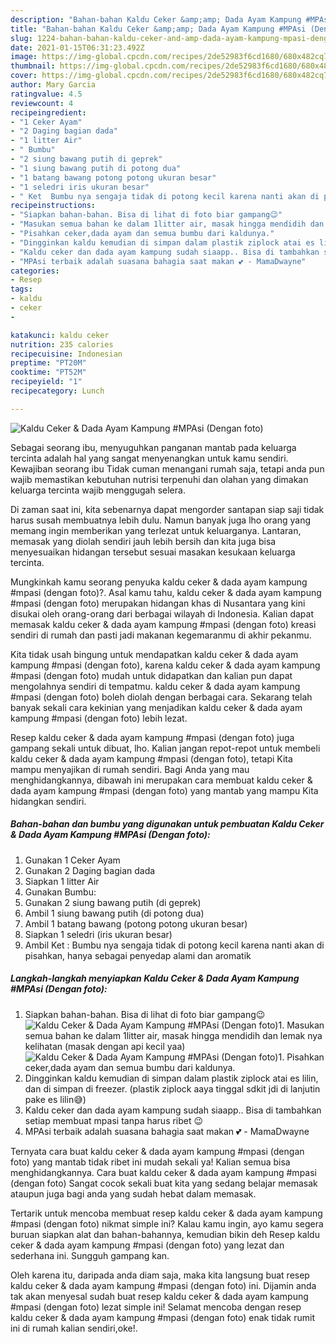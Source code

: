 ```yaml
---
description: "Bahan-bahan Kaldu Ceker &amp;amp; Dada Ayam Kampung #MPAsi (Dengan foto) yang nikmat Untuk Jualan"
title: "Bahan-bahan Kaldu Ceker &amp;amp; Dada Ayam Kampung #MPAsi (Dengan foto) yang nikmat Untuk Jualan"
slug: 1224-bahan-bahan-kaldu-ceker-and-amp-dada-ayam-kampung-mpasi-dengan-foto-yang-nikmat-untuk-jualan
date: 2021-01-15T06:31:23.492Z
image: https://img-global.cpcdn.com/recipes/2de52983f6cd1680/680x482cq70/kaldu-ceker-dada-ayam-kampung-mpasi-dengan-foto-foto-resep-utama.jpg
thumbnail: https://img-global.cpcdn.com/recipes/2de52983f6cd1680/680x482cq70/kaldu-ceker-dada-ayam-kampung-mpasi-dengan-foto-foto-resep-utama.jpg
cover: https://img-global.cpcdn.com/recipes/2de52983f6cd1680/680x482cq70/kaldu-ceker-dada-ayam-kampung-mpasi-dengan-foto-foto-resep-utama.jpg
author: Mary Garcia
ratingvalue: 4.5
reviewcount: 4
recipeingredient:
- "1 Ceker Ayam"
- "2 Daging bagian dada"
- "1 litter Air"
- " Bumbu"
- "2 siung bawang putih di geprek"
- "1 siung bawang putih di potong dua"
- "1 batang bawang potong potong ukuran besar"
- "1 seledri iris ukuran besar"
- " Ket  Bumbu nya sengaja tidak di potong kecil karena nanti akan di pisahkan hanya sebagai penyedap alami dan aromatik"
recipeinstructions:
- "Siapkan bahan-bahan. Bisa di lihat di foto biar gampang😉"
- "Masukan semua bahan ke dalam 1litter air, masak hingga mendidih dan lemak nya kelihatan (masak dengan api kecil yaa)"
- "Pisahkan ceker,dada ayam dan semua bumbu dari kaldunya."
- "Dingginkan kaldu kemudian di simpan dalam plastik ziplock atai es lilin, dan di simpan di freezer. (plastik ziplock aaya tinggal sdkit jdi di lanjutin pake es lilin😅)"
- "Kaldu ceker dan dada ayam kampung sudah siaapp.. Bisa di tambahkan setiap membuat mpasi tanpa harus ribet 😉"
- "MPAsi terbaik adalah suasana bahagia saat makan 💕 - MamaDwayne"
categories:
- Resep
tags:
- kaldu
- ceker
- 

katakunci: kaldu ceker  
nutrition: 235 calories
recipecuisine: Indonesian
preptime: "PT20M"
cooktime: "PT52M"
recipeyield: "1"
recipecategory: Lunch

---
```



![Kaldu Ceker &amp; Dada Ayam Kampung #MPAsi (Dengan foto)](https://img-global.cpcdn.com/recipes/2de52983f6cd1680/680x482cq70/kaldu-ceker-dada-ayam-kampung-mpasi-dengan-foto-foto-resep-utama.jpg)

Sebagai seorang ibu, menyuguhkan panganan mantab pada keluarga tercinta adalah hal yang sangat menyenangkan untuk kamu sendiri. Kewajiban seorang ibu Tidak cuman menangani rumah saja, tetapi anda pun wajib memastikan kebutuhan nutrisi terpenuhi dan olahan yang dimakan keluarga tercinta wajib menggugah selera.

Di zaman  saat ini, kita sebenarnya dapat mengorder santapan siap saji tidak harus susah membuatnya lebih dulu. Namun banyak juga lho orang yang memang ingin memberikan yang terlezat untuk keluarganya. Lantaran, memasak yang diolah sendiri jauh lebih bersih dan kita juga bisa menyesuaikan hidangan tersebut sesuai masakan kesukaan keluarga tercinta. 



Mungkinkah kamu seorang penyuka kaldu ceker &amp; dada ayam kampung #mpasi (dengan foto)?. Asal kamu tahu, kaldu ceker &amp; dada ayam kampung #mpasi (dengan foto) merupakan hidangan khas di Nusantara yang kini disukai oleh orang-orang dari berbagai wilayah di Indonesia. Kalian dapat memasak kaldu ceker &amp; dada ayam kampung #mpasi (dengan foto) kreasi sendiri di rumah dan pasti jadi makanan kegemaranmu di akhir pekanmu.

Kita tidak usah bingung untuk mendapatkan kaldu ceker &amp; dada ayam kampung #mpasi (dengan foto), karena kaldu ceker &amp; dada ayam kampung #mpasi (dengan foto) mudah untuk didapatkan dan kalian pun dapat mengolahnya sendiri di tempatmu. kaldu ceker &amp; dada ayam kampung #mpasi (dengan foto) boleh diolah dengan berbagai cara. Sekarang telah banyak sekali cara kekinian yang menjadikan kaldu ceker &amp; dada ayam kampung #mpasi (dengan foto) lebih lezat.

Resep kaldu ceker &amp; dada ayam kampung #mpasi (dengan foto) juga gampang sekali untuk dibuat, lho. Kalian jangan repot-repot untuk membeli kaldu ceker &amp; dada ayam kampung #mpasi (dengan foto), tetapi Kita mampu menyajikan di rumah sendiri. Bagi Anda yang mau menghidangkannya, dibawah ini merupakan cara membuat kaldu ceker &amp; dada ayam kampung #mpasi (dengan foto) yang mantab yang mampu Kita hidangkan sendiri.

<!--inarticleads1-->

##### Bahan-bahan dan bumbu yang digunakan untuk pembuatan Kaldu Ceker &amp; Dada Ayam Kampung #MPAsi (Dengan foto):

1. Gunakan 1 Ceker Ayam
1. Gunakan 2 Daging bagian dada
1. Siapkan 1 litter Air
1. Gunakan  Bumbu:
1. Gunakan 2 siung bawang putih (di geprek)
1. Ambil 1 siung bawang putih (di potong dua)
1. Ambil 1 batang bawang (potong potong ukuran besar)
1. Siapkan 1 seledri (iris ukuran besar)
1. Ambil  Ket : Bumbu nya sengaja tidak di potong kecil karena nanti akan di pisahkan, hanya sebagai penyedap alami dan aromatik




<!--inarticleads2-->

##### Langkah-langkah menyiapkan Kaldu Ceker &amp; Dada Ayam Kampung #MPAsi (Dengan foto):

1. Siapkan bahan-bahan. Bisa di lihat di foto biar gampang😉
<img src="https://img-global.cpcdn.com/steps/138fdb4f8111b6ab/160x128cq70/kaldu-ceker-dada-ayam-kampung-mpasi-dengan-foto-langkah-memasak-1-foto.jpg" alt="Kaldu Ceker &amp; Dada Ayam Kampung #MPAsi (Dengan foto)">1. Masukan semua bahan ke dalam 1litter air, masak hingga mendidih dan lemak nya kelihatan (masak dengan api kecil yaa)
<img src="https://img-global.cpcdn.com/steps/b7573d24d86c242c/160x128cq70/kaldu-ceker-dada-ayam-kampung-mpasi-dengan-foto-langkah-memasak-2-foto.jpg" alt="Kaldu Ceker &amp; Dada Ayam Kampung #MPAsi (Dengan foto)">1. Pisahkan ceker,dada ayam dan semua bumbu dari kaldunya.
1. Dingginkan kaldu kemudian di simpan dalam plastik ziplock atai es lilin, dan di simpan di freezer. (plastik ziplock aaya tinggal sdkit jdi di lanjutin pake es lilin😅)
1. Kaldu ceker dan dada ayam kampung sudah siaapp.. Bisa di tambahkan setiap membuat mpasi tanpa harus ribet 😉
1. MPAsi terbaik adalah suasana bahagia saat makan 💕 - MamaDwayne




Ternyata cara buat kaldu ceker &amp; dada ayam kampung #mpasi (dengan foto) yang mantab tidak ribet ini mudah sekali ya! Kalian semua bisa menghidangkannya. Cara buat kaldu ceker &amp; dada ayam kampung #mpasi (dengan foto) Sangat cocok sekali buat kita yang sedang belajar memasak ataupun juga bagi anda yang sudah hebat dalam memasak.

Tertarik untuk mencoba membuat resep kaldu ceker &amp; dada ayam kampung #mpasi (dengan foto) nikmat simple ini? Kalau kamu ingin, ayo kamu segera buruan siapkan alat dan bahan-bahannya, kemudian bikin deh Resep kaldu ceker &amp; dada ayam kampung #mpasi (dengan foto) yang lezat dan sederhana ini. Sungguh gampang kan. 

Oleh karena itu, daripada anda diam saja, maka kita langsung buat resep kaldu ceker &amp; dada ayam kampung #mpasi (dengan foto) ini. Dijamin anda tak akan menyesal sudah buat resep kaldu ceker &amp; dada ayam kampung #mpasi (dengan foto) lezat simple ini! Selamat mencoba dengan resep kaldu ceker &amp; dada ayam kampung #mpasi (dengan foto) enak tidak rumit ini di rumah kalian sendiri,oke!.

